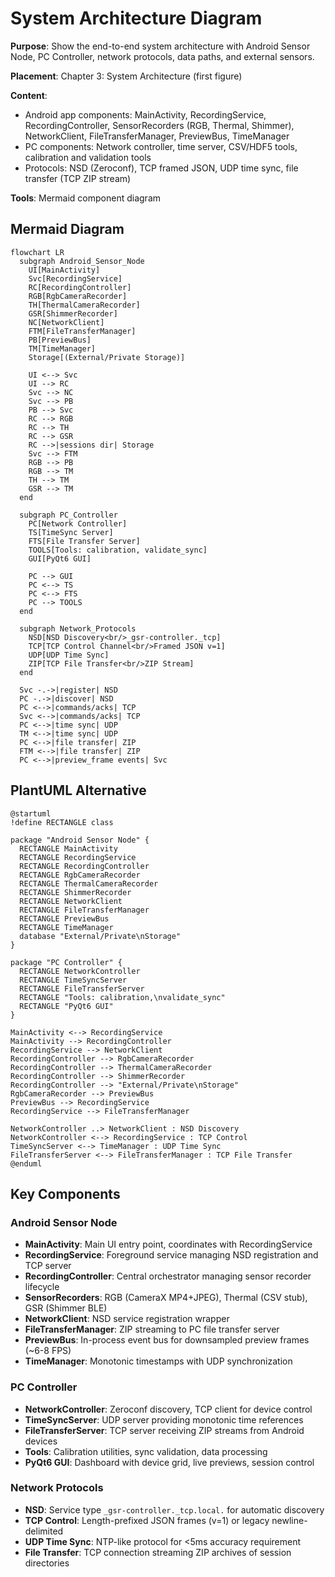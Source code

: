 # System Architecture Diagram

**Purpose**: Show the end-to-end system architecture with Android Sensor Node, PC Controller, network protocols, data paths, and external sensors.

**Placement**: Chapter 3: System Architecture (first figure)

**Content**: 
- Android app components: MainActivity, RecordingService, RecordingController, SensorRecorders (RGB, Thermal, Shimmer), NetworkClient, FileTransferManager, PreviewBus, TimeManager
- PC components: Network controller, time server, CSV/HDF5 tools, calibration and validation tools  
- Protocols: NSD (Zeroconf), TCP framed JSON, UDP time sync, file transfer (TCP ZIP stream)

**Tools**: Mermaid component diagram

## Mermaid Diagram

```mermaid
flowchart LR
  subgraph Android_Sensor_Node
    UI[MainActivity]
    Svc[RecordingService] 
    RC[RecordingController]
    RGB[RgbCameraRecorder]
    TH[ThermalCameraRecorder]
    GSR[ShimmerRecorder]
    NC[NetworkClient]
    FTM[FileTransferManager]
    PB[PreviewBus]
    TM[TimeManager]
    Storage[(External/Private Storage)]
    
    UI <--> Svc
    UI --> RC
    Svc --> NC
    Svc --> PB
    PB --> Svc
    RC --> RGB
    RC --> TH  
    RC --> GSR
    RC -->|sessions dir| Storage
    Svc --> FTM
    RGB --> PB
    RGB --> TM
    TH --> TM
    GSR --> TM
  end
  
  subgraph PC_Controller
    PC[Network Controller]
    TS[TimeSync Server]
    FTS[File Transfer Server]
    TOOLS[Tools: calibration, validate_sync]
    GUI[PyQt6 GUI]
    
    PC --> GUI
    PC <--> TS
    PC <--> FTS
    PC --> TOOLS
  end
  
  subgraph Network_Protocols
    NSD[NSD Discovery<br/>_gsr-controller._tcp]
    TCP[TCP Control Channel<br/>Framed JSON v=1]
    UDP[UDP Time Sync]
    ZIP[TCP File Transfer<br/>ZIP Stream]
  end
  
  Svc -.->|register| NSD
  PC -.->|discover| NSD
  PC <-->|commands/acks| TCP
  Svc <-->|commands/acks| TCP
  PC <-->|time sync| UDP
  TM <-->|time sync| UDP
  PC <-->|file transfer| ZIP
  FTM <-->|file transfer| ZIP
  PC <-->|preview_frame events| Svc
```

## PlantUML Alternative

```plantuml
@startuml
!define RECTANGLE class

package "Android Sensor Node" {
  RECTANGLE MainActivity
  RECTANGLE RecordingService
  RECTANGLE RecordingController
  RECTANGLE RgbCameraRecorder
  RECTANGLE ThermalCameraRecorder  
  RECTANGLE ShimmerRecorder
  RECTANGLE NetworkClient
  RECTANGLE FileTransferManager
  RECTANGLE PreviewBus
  RECTANGLE TimeManager
  database "External/Private\nStorage"
}

package "PC Controller" {
  RECTANGLE NetworkController
  RECTANGLE TimeSyncServer
  RECTANGLE FileTransferServer
  RECTANGLE "Tools: calibration,\nvalidate_sync"
  RECTANGLE "PyQt6 GUI"
}

MainActivity <--> RecordingService
MainActivity --> RecordingController  
RecordingService --> NetworkClient
RecordingController --> RgbCameraRecorder
RecordingController --> ThermalCameraRecorder
RecordingController --> ShimmerRecorder
RecordingController --> "External/Private\nStorage"
RgbCameraRecorder --> PreviewBus
PreviewBus --> RecordingService
RecordingService --> FileTransferManager

NetworkController ..> NetworkClient : NSD Discovery
NetworkController <--> RecordingService : TCP Control
TimeSyncServer <--> TimeManager : UDP Time Sync  
FileTransferServer <--> FileTransferManager : TCP File Transfer
@enduml
```

## Key Components

### Android Sensor Node
- **MainActivity**: Main UI entry point, coordinates with RecordingService
- **RecordingService**: Foreground service managing NSD registration and TCP server  
- **RecordingController**: Central orchestrator managing sensor recorder lifecycle
- **SensorRecorders**: RGB (CameraX MP4+JPEG), Thermal (CSV stub), GSR (Shimmer BLE)
- **NetworkClient**: NSD service registration wrapper
- **FileTransferManager**: ZIP streaming to PC file transfer server
- **PreviewBus**: In-process event bus for downsampled preview frames (~6-8 FPS)
- **TimeManager**: Monotonic timestamps with UDP synchronization

### PC Controller  
- **NetworkController**: Zeroconf discovery, TCP client for device control
- **TimeSyncServer**: UDP server providing monotonic time references
- **FileTransferServer**: TCP server receiving ZIP streams from Android devices
- **Tools**: Calibration utilities, sync validation, data processing
- **PyQt6 GUI**: Dashboard with device grid, live previews, session control

### Network Protocols
- **NSD**: Service type `_gsr-controller._tcp.local.` for automatic discovery
- **TCP Control**: Length-prefixed JSON frames (v=1) or legacy newline-delimited  
- **UDP Time Sync**: NTP-like protocol for <5ms accuracy requirement
- **File Transfer**: TCP connection streaming ZIP archives of session directories